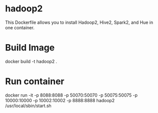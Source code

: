 # hadoop2
This Dockerfile allows you to install Hadoop2, Hive2, Spark2, and Hue in one container.


Build Image
===========

docker build -t hadoop2 .

Run container
=============
docker run -it -p 8088:8088 -p 50070:50070 -p 50075:50075 -p 10000:10000 -p 10002:10002 -p 8888:8888 hadoop2 /usr/local/sbin/start.sh
